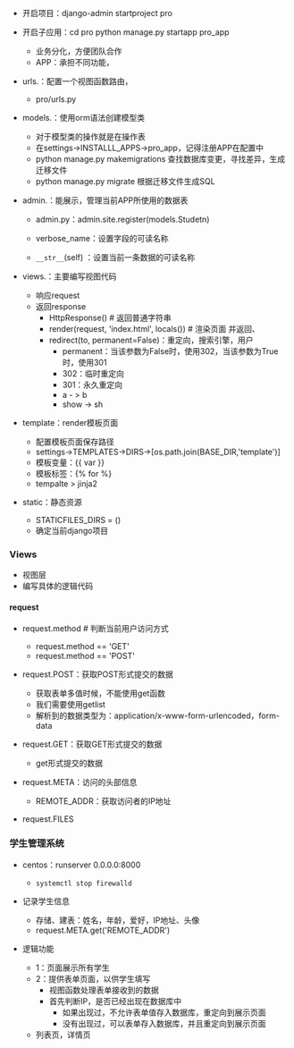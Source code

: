 * 开启项目：django-admin startproject pro

* 开启子应用：cd pro  python manage.py startapp pro_app

  * 业务分化，方便团队合作
  * APP：承担不同功能，

* urls.：配置一个视图函数路由，

  * pro/urls.py

* models.：使用orm语法创建模型类

  * 对于模型类的操作就是在操作表
  * 在settings->INSTALLL_APPS->pro_app，记得注册APP在配置中
  * python manage.py makemigrations 查找数据库变更，寻找差异，生成迁移文件
  * python manage.py migrate 根据迁移文件生成SQL

* admin.：能展示，管理当前APP所使用的数据表

  * admin.py：admin.site.register(models.Studetn)
  * verbose_name：设置字段的可读名称

  * `__str__`(self) ：设置当前一条数据的可读名称

* views.：主要编写视图代码

  * 响应request
  * 返回response
    * HttpResponse() # 返回普通字符串
    * render(request, 'index.html', locals()) # 渲染页面 并返回、
    * redirect(to, permanent=False)：重定向，搜索引擎，用户
      * permanent：当该参数为False时，使用302，当该参数为True时，使用301
      * 302：临时重定向
      * 301：永久重定向
      * a - > b
      * show -> sh

* template：render模板页面

  * 配置模板页面保存路径
  * settings->TEMPLATES->DIRS->[os.path.join(BASE_DIR,'template')]
  * 模板变量：{{ var }}
  * 模板标签：{% for %}
  * tempalte > jinja2

* static：静态资源

  * STATICFILES_DIRS = ()
  * 确定当前django项目



### Views

* 视图层
* 编写具体的逻辑代码

#### request

* request.method  # 判断当前用户访问方式
  * request.method == 'GET'
  * request.method  == 'POST'
* request.POST：获取POST形式提交的数据
  * 获取表单多值时候，不能使用get函数
  * 我们需要使用getlist
  * 解析到的数据类型为：application/x-www-form-urlencoded，form-data
* request.GET：获取GET形式提交的数据
  * get形式提交的数据
* request.META：访问的头部信息
  * REMOTE_ADDR：获取访问者的IP地址

* request.FILES

### 学生管理系统

* centos：runserver 0.0.0.0:8000
  * `systemctl stop firewalld`

* 记录学生信息
  * 存储、建表：姓名，年龄，爱好，IP地址、头像
  * request.META.get('REMOTE_ADDR')
* 逻辑功能
  * 1：页面展示所有学生
  * 2：提供表单页面，以供学生填写
    * 视图函数处理表单接收到的数据
    * 首先判断IP，是否已经出现在数据库中
      * 如果出现过，不允许表单值存入数据库，重定向到展示页面
      * 没有出现过，可以表单存入数据库，并且重定向到展示页面
  * 列表页，详情页
